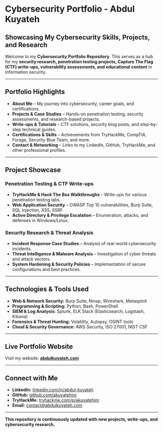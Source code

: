 # Cybersecurity Portfolio - Abdul Kuyateh
## Showcasing My Cybersecurity Skills, Projects, and Research

Welcome to my **Cybersecurity Portfolio Repository**. This serves as a hub for my **security research, penetration testing projects, Capture The Flag (CTF) write-ups, vulnerability assessments, and educational content** in information security.

---

## Portfolio Highlights
- **About Me** – My journey into cybersecurity, career goals, and certifications.
- **Projects & Case Studies** – Hands-on penetration testing, security assessments, and research-based projects.
- **Write-ups & Tutorials** – CTF solutions, security blog posts, and step-by-step technical guides.
- **Certifications & Skills** – Achievements from TryHackMe, CompTIA, Forage, Security Blue Team, and more.
- **Contact & Networking** – Links to my LinkedIn, GitHub, TryHackMe, and other professional profiles.

---

## Project Showcase

### Penetration Testing & CTF Write-ups
- **TryHackMe & Hack The Box Walkthroughs** – Write-ups for various penetration testing labs.
- **Web Application Security** – OWASP Top 10 vulnerabilities, Burp Suite, SQL Injection, XSS, SSRF.
- **Active Directory & Privilege Escalation** – Enumeration, attacks, and defenses in Windows/Linux.

### Security Research & Threat Analysis
- **Incident Response Case Studies** – Analysis of real-world cybersecurity incidents.
- **Threat Intelligence & Malware Analysis** – Investigation of cyber threats and attack vectors.
- **System Hardening & Security Policies** – Implementation of secure configurations and best practices.

---

## Technologies & Tools Used
- **Web & Network Security:** Burp Suite, Nmap, Wireshark, Metasploit
- **Programming & Scripting:** Python, Bash, PowerShell
- **SIEM & Log Analysis:** Splunk, ELK Stack (Elasticsearch, Logstash, Kibana)
- **Forensics & Threat Hunting:** Volatility, Autopsy, OSINT tools
- **Cloud & Security Governance:** AWS Security, ISO 27001, NIST CSF

---

## Live Portfolio Website
Visit my website: [**abdulkuyateh.com**](https://abdulkuyateh.com)

---

## Connect with Me
- **LinkedIn:** [linkedin.com/in/abdul-kuyateh](https://www.linkedin.com/in/abdul-kuyateh)
- **GitHub:** [github.com/akuyatehjnr](https://github.com/akuyatehjnr)
- **TryHackMe:** [tryhackme.com/p/akuyatehjnr](https://tryhackme.com/p/akuyatehjnr)
- **Email:** [contact@abdulkuyateh.com](mailto:contact@abdulkuyateh.com)

---

**This repository is continuously updated with new projects, write-ups, and cybersecurity research.**


